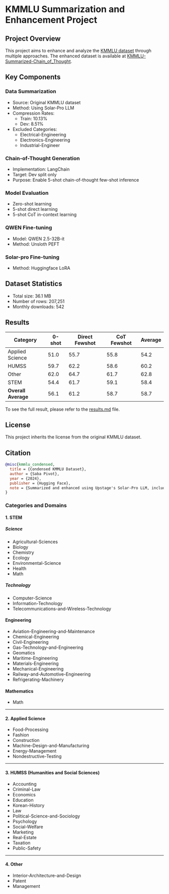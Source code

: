 # KMMLU Summarization and Enhancement Project

## Project Overview
This project aims to enhance and analyze the [KMMLU dataset](https://huggingface.co/datasets/HAERAE-HUB/KMMLU) through multiple approaches. The enhanced dataset is available at [KMMLU-Summarized-Chain_of_Thought](https://huggingface.co/datasets/SabaPivot/KMMLU-Summarized-Chain_of_Thought).

## Key Components

### Data Summarization

- Source: Original KMMLU dataset
- Method: Using Solar-Pro LLM
- Compression Rates:
  - Train: 10.13%
  - Dev: 8.51%
- Excluded Categories:
  - Electrical-Engineering
  - Electronics-Engineering
  - Industrial-Engineer

### Chain-of-Thought Generation

- Implementation: LangChain
- Target: Dev split only
- Purpose: Enable 5-shot chain-of-thought few-shot inference

### Model Evaluation

- Zero-shot learning
- 5-shot direct learning
- 5-shot CoT in-context learning

### QWEN Fine-tuning

- Model: QWEN 2.5-32B-it
- Method: Unsloth PEFT

### Solar-pro Fine-tuning

- Method: Huggingface LoRA

## Dataset Statistics
- Total size: 36.1 MB
- Number of rows: 207,251
- Monthly downloads: 542

## Results
| Category         | 0-shot | Direct Fewshot | CoT Fewshot | Average |
|------------------|--------|----------------|-------------|---------|
| Applied Science  | 51.0   | 55.7           | 55.8        | 54.2    |
| HUMSS            | 59.7   | 62.2           | 58.6        | 60.2    |
| Other            | 62.0   | 64.7           | 61.7        | 62.8    |
| STEM             | 54.4   | 61.7           | 59.1        | 58.4    |
| **Overall Average** | 56.1   | 61.2           | 58.7        | 58.7    |

To see the full result, please refer to the [results.md](results.md) file.


## License
This project inherits the license from the original KMMLU dataset.


## Citation
```bibtex
@misc{kmmlu_condensed,
  title = {Condensed KMMLU Dataset},
  author = {Saba Pivot},
  year = {2024},
  publisher = {Hugging Face},
  note = {Summarized and enhanced using Upstage's Solar-Pro LLM, including a chain of thought column.}
}
```

### Categories and Domains

#### 1. STEM
##### Science
- Agricultural-Sciences
- Biology
- Chemistry
- Ecology
- Environmental-Science
- Health
- Math

##### Technology
- Computer-Science
- Information-Technology
- Telecommunications-and-Wireless-Technology

#### Engineering
- Aviation-Engineering-and-Maintenance
- Chemical-Engineering
- Civil-Engineering
- Gas-Technology-and-Engineering
- Geomatics
- Maritime-Engineering
- Materials-Engineering
- Mechanical-Engineering
- Railway-and-Automotive-Engineering
- Refrigerating-Machinery

#### Mathematics
- Math
---

#### 2. Applied Science
- Food-Processing
- Fashion
- Construction
- Machine-Design-and-Manufacturing
- Energy-Management
- Nondestructive-Testing

---

#### 3. HUMSS (Humanities and Social Sciences)
- Accounting
- Criminal-Law
- Economics
- Education
- Korean-History
- Law
- Political-Science-and-Sociology
- Psychology
- Social-Welfare
- Marketing
- Real-Estate
- Taxation
- Public-Safety

---

#### 4. Other
- Interior-Architecture-and-Design
- Patent
- Management